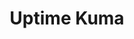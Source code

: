 ---
codehost: https://github.com/https://github.com/louislam/uptime-kuma
logohandle: kumapet
sort: kuma
title: Uptime Kuma
website: https://uptime.kuma.pet/
---